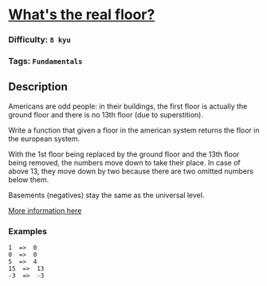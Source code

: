 # [What's the real floor?](https://www.codewars.com/kata/574b3b1599d8f897470018f6)

### Difficulty: `8 kyu`

### Tags: `Fundamentals`

## Description

Americans are odd people: in their buildings, the first floor is actually the ground floor and there is no 13th floor (due to superstition).

Write a function that given a floor in the american system returns the floor in the european system.

With the 1st floor being replaced by the ground floor and the 13th floor being removed, the numbers move down to take their place. In case of above 13, they move down by two because there are two omitted numbers below them.

Basements (negatives) stay the same as the universal level.

[More information here](https://en.wikipedia.org/wiki/Storey#European_scheme)

### Examples

```
1  =>  0 
0  =>  0
5  =>  4
15  =>  13
-3  =>  -3
```